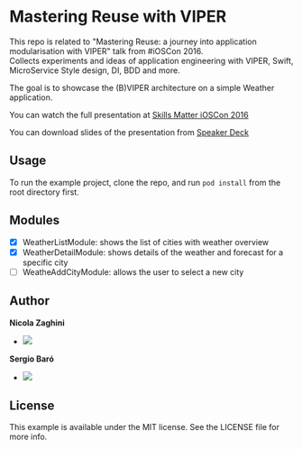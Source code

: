 # Mastering Reuse with VIPER

This repo is related to "Mastering Reuse: a journey into application modularisation with VIPER" talk from #iOSCon 2016.   
Collects experiments and ideas of application engineering with VIPER, Swift, MicroService Style design, DI, BDD and more.  

The goal is to showcase the (B)VIPER architecture on a simple Weather application.

You can watch the full presentation at [Skills Matter iOSCon 2016](https://skillsmatter.com/skillscasts/7931-mastering-reuse-a-journey-into-application-modularization-with-viper)

You can download slides of the presentation from [Speaker Deck]( https://speakerdeck.com/nzaghini/mastering-reuse-a-journey-into-application-modularization-with-viper)

## Usage

To run the example project, clone the repo, and run `pod install` from the root directory first.

## Modules

- [x] WeatherListModule: shows the list of cities with weather overview
- [x] WeatherDetailModule: shows details of the weather and forecast for a specific city
- [ ] WeatheAddCityModule: allows the user to select a new city 

## Author

__Nicola Zaghini__ 
- [![](https://img.shields.io/badge/twitter-nzaghini-brightgreen.svg)](https://twitter.com/nzaghini) 

 
__Sergio Baró__ 
- [![](https://img.shields.io/badge/twitter-sergiobaro-brightgreen.svg)](https://twitter.com/sergiobaro) 


## License

This example is available under the MIT license. See the LICENSE file for more info.



